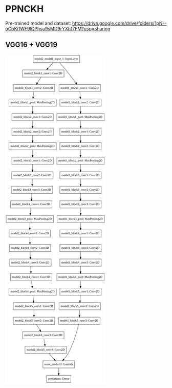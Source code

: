 # PPNCKH
Pre-trained model and dataset: https://drive.google.com/drive/folders/1pN--oCbKi1WF9IQPhsu9sMD9rYXh17FM?usp=sharing

## VGG16 + VGG19
![alt text](https://github.com/ffyyytt/PPNCKH/blob/master/demo/model.png?raw=true)
